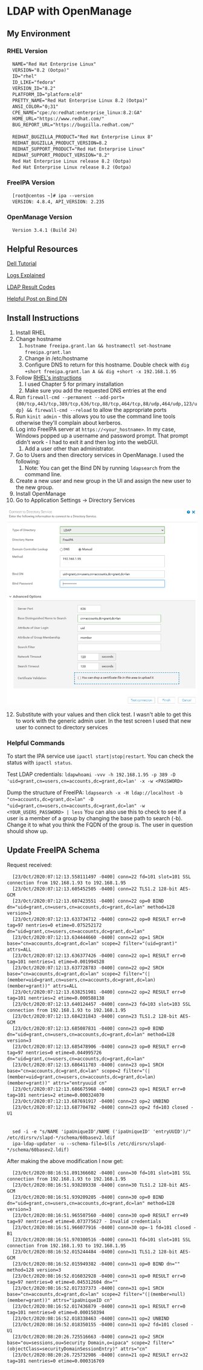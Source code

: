 # LDAP with OpenManage

## My Environment

### RHEL Version

      NAME="Red Hat Enterprise Linux"
      VERSION="8.2 (Ootpa)"
      ID="rhel"
      ID_LIKE="fedora"
      VERSION_ID="8.2"
      PLATFORM_ID="platform:el8"
      PRETTY_NAME="Red Hat Enterprise Linux 8.2 (Ootpa)"
      ANSI_COLOR="0;31"
      CPE_NAME="cpe:/o:redhat:enterprise_linux:8.2:GA"
      HOME_URL="https://www.redhat.com/"
      BUG_REPORT_URL="https://bugzilla.redhat.com/"

      REDHAT_BUGZILLA_PRODUCT="Red Hat Enterprise Linux 8"
      REDHAT_BUGZILLA_PRODUCT_VERSION=8.2
      REDHAT_SUPPORT_PRODUCT="Red Hat Enterprise Linux"
      REDHAT_SUPPORT_PRODUCT_VERSION="8.2"
      Red Hat Enterprise Linux release 8.2 (Ootpa)
      Red Hat Enterprise Linux release 8.2 (Ootpa)

### FreeIPA Version

      [root@centos ~]# ipa --version
      VERSION: 4.8.4, API_VERSION: 2.235

### OpenManage Version

      Version 3.4.1 (Build 24)

## Helpful Resources

[Dell Tutorial](https://www.youtube.com/watch?v=pOojNfNbQ80&ab_channel=DellEMCSupport)

[Logs Explained](https://access.redhat.com/documentation/en-us/red_hat_directory_server/10/html/configuration_command_and_file_reference/logs-reference)

[LDAP Result Codes](https://access.redhat.com/documentation/en-us/red_hat_directory_server/10/html/configuration_command_and_file_reference/LDAP_Result_Codes)

[Helpful Post on Bind DN](https://serverfault.com/questions/616698/in-ldap-what-exactly-is-a-bind-dn)

## Install Instructions

1. Install RHEL
2. Change hostname
   1. `hostname freeipa.grant.lan && hostnamectl set-hostname freeipa.grant.lan`
   2. Change in /etc/hostname
   3. Configure DNS to return for this hostname. Double check with `dig +short freeipa.grant.lan A && dig +short -x 192.168.1.95`
5. Follow [RHEL's instructions](https://access.redhat.com/documentation/en-us/red_hat_enterprise_linux/8/html-single/installing_identity_management/index)
   1. I used Chapter 5 for primary installation
   2. Make sure you add the requested DNS entries at the end
6. Run `firewall-cmd --permanent --add-port={80/tcp,443/tcp,389/tcp,636/tcp,88/tcp,464/tcp,88/udp,464/udp,123/udp} && firewall-cmd --reload` to allow the appropriate ports
7. Run `kinit admin` - this allows you to use the command line tools otherwise they'll complain about kerberos.
8.  Log into FreeIPA server at `https://<your_hostname>`. In my case, Windows popped up a username and password prompt. That prompt didn't work - I had to exit it and then log into the webGUI.
    1.  Add a user other than administrator.
9.  Go to Users and then directory services in OpenManage. I used the following:
    1.  Note: You can get the Bind DN by running `ldapsearch` from the command line.
10. Create a new user and new group in the UI and assign the new user to the new group.
11. Install OpenManage
12. Go to Application Settings -> Directory Services

![](images/2020-10-21-11-24-14.png)

12.  Substitute with your values and then click test. I wasn't able to get this to work with the generic admin user. In the test screen I used that new user to connect to directory services

### Helpful Commands

To start the IPA service use `ipactl start|stop|restart`. You can check the status with `ipactl status`.

Test LDAP credentials: `ldapwhoami -vvv -h 192.168.1.95 -p 389 -D 'uid=grant,cn=users,cn=accounts,dc=grant,dc=lan' -x -w <PASSWORD>`

Dump the structure of FreeIPA: `ldapsearch -x -H ldap://localhost -b "cn=accounts,dc=grant,dc=lan" -D "uid=grant,cn=users,cn=accounts,dc=grant,dc=lan" -w <YOUR_USERS_PASSWORD> | less`
You can also use this to check to see if a user is a member of a group by changing the base path to search (-b). Change it to what you think the FQDN of the group is. The user in question should show up.

## Update FreeIPA Schema

Request received:

      [23/Oct/2020:07:12:13.558111497 -0400] conn=22 fd=101 slot=101 SSL connection from 192.168.1.93 to 192.168.1.95
      [23/Oct/2020:07:12:13.605452505 -0400] conn=22 TLS1.2 128-bit AES-GCM
      [23/Oct/2020:07:12:13.607423551 -0400] conn=22 op=0 BIND dn="uid=grant,cn=users,cn=accounts,dc=grant,dc=lan" method=128 version=3
      [23/Oct/2020:07:12:13.633734712 -0400] conn=22 op=0 RESULT err=0 tag=97 nentries=0 etime=0.075252172 dn="uid=grant,cn=users,cn=accounts,dc=grant,dc=lan"
      [23/Oct/2020:07:12:13.634444660 -0400] conn=22 op=1 SRCH base="cn=accounts,dc=grant,dc=lan" scope=2 filter="(uid=grant)" attrs=ALL
      [23/Oct/2020:07:12:13.636377426 -0400] conn=22 op=1 RESULT err=0 tag=101 nentries=1 etime=0.001994528
      [23/Oct/2020:07:12:13.637728783 -0400] conn=22 op=2 SRCH base="cn=accounts,dc=grant,dc=lan" scope=2 filter="(|(member=uid=grant,cn=users,cn=accounts,dc=grant,dc=lan)(member=grant))" attrs=ALL
      [23/Oct/2020:07:12:13.638251981 -0400] conn=22 op=2 RESULT err=0 tag=101 nentries=2 etime=0.000588138
      [23/Oct/2020:07:12:13.640124457 -0400] conn=23 fd=103 slot=103 SSL connection from 192.168.1.93 to 192.168.1.95
      [23/Oct/2020:07:12:13.684231843 -0400] conn=23 TLS1.2 128-bit AES-GCM
      [23/Oct/2020:07:12:13.685087831 -0400] conn=23 op=0 BIND dn="uid=grant,cn=users,cn=accounts,dc=grant,dc=lan" method=128 version=3
      [23/Oct/2020:07:12:13.685478906 -0400] conn=23 op=0 RESULT err=0 tag=97 nentries=0 etime=0.044995726 dn="uid=grant,cn=users,cn=accounts,dc=grant,dc=lan"
      [23/Oct/2020:07:12:13.686411703 -0400] conn=23 op=1 SRCH base="cn=accounts,dc=grant,dc=lan" scope=2 filter="(|(member=uid=grant,cn=users,cn=accounts,dc=grant,dc=lan)(member=grant))" attrs="entryuuid cn"
      [23/Oct/2020:07:12:13.686675968 -0400] conn=23 op=1 RESULT err=0 tag=101 nentries=2 etime=0.000324070
      [23/Oct/2020:07:12:13.687691917 -0400] conn=23 op=2 UNBIND
      [23/Oct/2020:07:12:13.687704782 -0400] conn=23 op=2 fd=103 closed - U1


      sed -i -e "s/NAME 'ipaUniqueID'/NAME ('ipaUniqueID' 'entryUUID')/" /etc/dirsrv/slapd-*/schema/60basev2.ldif 
      ipa-ldap-updater -u --schema-file=$(ls /etc/dirsrv/slapd-*/schema/60basev2.ldif) 

After making the above modification I now get:

      [23/Oct/2020:08:16:51.891366602 -0400] conn=30 fd=101 slot=101 SSL connection from 192.168.1.93 to 192.168.1.95
      [23/Oct/2020:08:16:51.938289338 -0400] conn=30 TLS1.2 128-bit AES-GCM
      [23/Oct/2020:08:16:51.939209205 -0400] conn=30 op=0 BIND dn="uid=grant,cn=users,cn=accounts,dc=grant,dc=lan" method=128 version=3
      [23/Oct/2020:08:16:51.965507560 -0400] conn=30 op=0 RESULT err=49 tag=97 nentries=0 etime=0.073775627 - Invalid credentials
      [23/Oct/2020:08:16:51.966077916 -0400] conn=30 op=-1 fd=101 closed - B1
      [23/Oct/2020:08:16:51.970300516 -0400] conn=31 fd=101 slot=101 SSL connection from 192.168.1.93 to 192.168.1.95
      [23/Oct/2020:08:16:52.015244484 -0400] conn=31 TLS1.2 128-bit AES-GCM
      [23/Oct/2020:08:16:52.015949382 -0400] conn=31 op=0 BIND dn="" method=128 version=3
      [23/Oct/2020:08:16:52.016032928 -0400] conn=31 op=0 RESULT err=0 tag=97 nentries=0 etime=0.045312604 dn=""
      [23/Oct/2020:08:16:52.017337373 -0400] conn=31 op=1 SRCH base="cn=accounts,dc=grant,dc=lan" scope=2 filter="(|(member=null)(member=grant))" attrs="ipaUniqueID cn"
      [23/Oct/2020:08:16:52.017436879 -0400] conn=31 op=1 RESULT err=0 tag=101 nentries=0 etime=0.000150394
      [23/Oct/2020:08:16:52.018338463 -0400] conn=31 op=2 UNBIND
      [23/Oct/2020:08:16:52.018350155 -0400] conn=31 op=2 fd=101 closed - U1
      [23/Oct/2020:08:20:26.725516663 -0400] conn=21 op=2 SRCH base="ou=sessions,ou=Security Domain,o=ipaca" scope=2 filter="(objectClass=securityDomainSessionEntry)" attrs="cn"
      [23/Oct/2020:08:20:26.725732986 -0400] conn=21 op=2 RESULT err=32 tag=101 nentries=0 etime=0.000316769